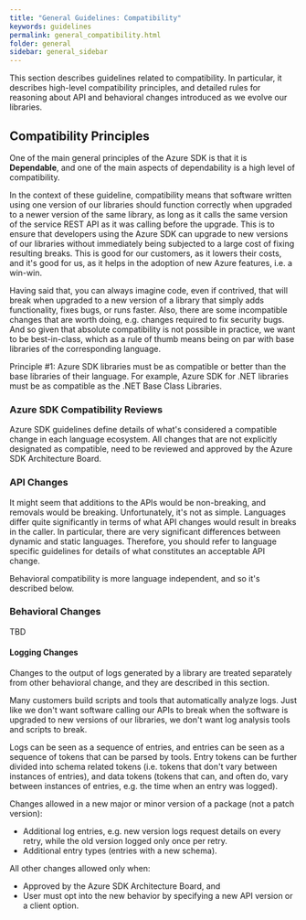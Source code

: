 ```yaml
---
title: "General Guidelines: Compatibility"
keywords: guidelines
permalink: general_compatibility.html
folder: general
sidebar: general_sidebar
---
```


This section describes guidelines related to compatibility. In particular, it describes high-level compatibility principles, and detailed rules for reasoning about API and behavioral changes introduced as we evolve our libraries.

## Compatibility Principles
One of the main general principles of the Azure SDK is that it is **Dependable**, and one of the main aspects of dependability is a high level of compatibility. 

In the context of these guideline, compatibility means that software written using one version of our libraries should function correctly when upgraded to a newer version of the same library, as long as it calls the same version of the service REST API as it was calling before the upgrade.
This is to ensure that developers using the Azure SDK can upgrade to new versions of our libraries without immediately being subjected to a large cost of fixing resulting breaks. 
This is good for our customers, as it lowers their costs, and it's good for us, as it helps in the adoption of new Azure features, i.e. a win-win.

Having said that, you can always imagine code, even if contrived, that will break when upgraded to a new version of a library that simply adds functionality, fixes bugs, or runs faster. 
Also, there are some incompatible changes that are worth doing, e.g. changes required to fix security bugs. 
And so given that absolute compatibility is not possible in practice, we want to be best-in-class, which as a rule of thumb means being on par with base libraries of the corresponding language.

Principle #1: Azure SDK libraries must be as compatible or better than the base libraries of their language. For example, Azure SDK for .NET libraries must be as compatible as the .NET Base Class Libraries.

### Azure SDK Compatibility Reviews
Azure SDK guidelines define details of what's considered a compatible change in each language ecosystem. All changes that are not explicitly designated as compatible, need to be reviewed and approved by the Azure SDK Architecture Board. 

### API Changes
It might seem that additions to the APIs would be non-breaking, and removals would be breaking. Unfortunately, it's not as simple. Languages differ quite significantly in terms of what API changes would result in breaks in the caller. In particular, there are very significant differences between dynamic and static languages. Therefore, you should refer to language specific guidelines for details of what constitutes an acceptable API change.

Behavioral compatibility is more language independent, and so it's described below. 

### Behavioral Changes

TBD

#### Logging Changes
Changes to the output of logs generated by a library are treated separately from other behavioral change, and they are described in this section.

Many customers build scripts and tools that automatically analyze logs. Just like we don't want software calling our APIs to break when the software is upgraded to new versions of our libraries, we don't want log analysis tools and scripts to break.

Logs can be seen as a sequence of entries, and entries can be seen as a sequence of tokens that can be parsed by tools. Entry tokens can be further divided into schema related tokens (i.e. tokens that don't vary between instances of entries), and data tokens (tokens that can, and often do, vary between instances of entries, e.g. the time when an entry was logged).

Changes allowed in a new major or minor version of a package (not a patch version):

- Additional log entries, e.g. new version logs request details on every retry, while the old version logged only once per retry.
- Additional entry types (entries with a new schema).

All other changes allowed only when:

- Approved by the Azure SDK Architecture Board, and 
- User must opt into the new behavior by specifying a new API version or a client option.